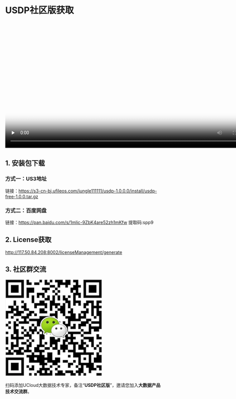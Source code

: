 # USDP社区版获取



<video id="video" length=1000 width=800 controls="" preload="none" poster="https://static.ucloud.cn/c8f75929f40abde64c0a5d3b58cf440b.png">
      <source id="mp4" src="http://test-leon.cn-bj.ufileos.com/USDP介绍视频/2.USDP%20%E4%B8%8B%E8%BD%BD.wmv">
</video>




## 1. 安装包下载

### 方式一：US3地址

链接：https://s3-cn-bj.ufileos.com/jungle111111/usdp-1.0.0.0/install/usdp-free-1.0.0.tar.gz



### 方式二：百度网盘

链接：https://pan.baidu.com/s/1mlic-9ZbK4are52zh1mKfw 
提取码:spp9



## 2. License获取

http://117.50.84.208:8002/licenseManagement/generate



## 3. 社区群交流

![USDP智能大数据平台产品形象大图](../../images/社区群助手.png)

扫码添加UCloud大数据技术专家，备注“**USDP社区版**”，邀请您加入**大数据产品技术交流群**。